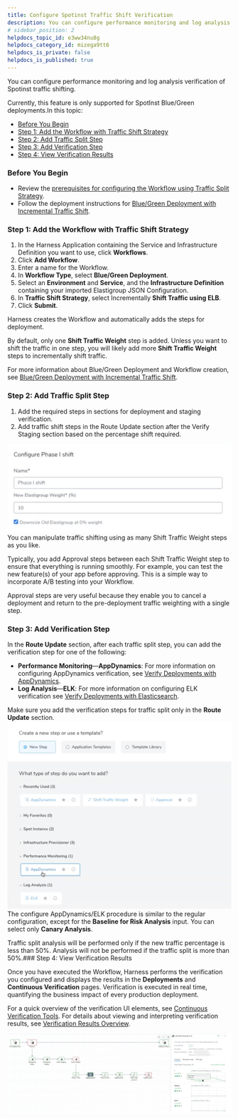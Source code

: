 ```yaml
---
title: Configure Spotinst Traffic Shift Verification
description: You can configure performance monitoring and log analysis verification of Spotinst traffic shifting. Currently, this feature is only supported for SpotInst Blue/Green deployments. In this topic --  Befo…
# sidebar_position: 2
helpdocs_topic_id: e3ww34nu8g
helpdocs_category_id: mizega9tt6
helpdocs_is_private: false
helpdocs_is_published: true
---
```


You can configure performance monitoring and log analysis verification of Spotinst traffic shifting. 

Currently, this feature is only supported for SpotInst Blue/Green deployments.In this topic:

* [Before You Begin](#before_you_begin)
* [Step 1: Add the Workflow with Traffic Shift Strategy](#step_1_add_the_workflow_with_traffic_shift_strategy)
* [Step 2: Add Traffic Split Step](#step_2_add_traffic_split_step)
* [Step 3: Add Verification Step](#step_3_add_verification_step)
* [Step 4: View Verification Results](#step_4_view_verification_results)

### Before You Begin

* Review the [prerequisites for configuring the Workflow using Traffic Split Strategy](/article/bkxhdsur2z-ami-elastigroup#spotinst_prerequisites).
* Follow the deployment instructions for [Blue/Green Deployment with Incremental Traffic Shift](/article/bkxhdsur2z-ami-elastigroup#blue_green_with_incremental_traffic_shift).

### Step 1: Add the Workflow with Traffic Shift Strategy

1. In the Harness Application containing the Service and Infrastructure Definition you want to use, click **Workflows**.
2. Click **Add Workflow**.
3. Enter a name for the Workflow.
4. In **Workflow Type**, select **Blue/Green Deployment**.
5. Select an **Environment** and **Service**, and the **Infrastructure Definition** containing your imported Elastigroup JSON Configuration.
6. In **Traffic Shift Strategy**, select Incrementally **Shift Traffic using ELB**.
7. Click **Submit**.

Harness creates the Workflow and automatically adds the steps for deployment.

By default, only one **Shift Traffic Weight** step is added. Unless you want to shift the traffic in one step, you will likely add more **Shift Traffic Weight** steps to incrementally shift traffic.

For more information about Blue/Green Deployment and Workflow creation, see [Blue/Green Deployment with Incremental Traffic Shift](https://docs.harness.io/article/bkxhdsur2z-ami-elastigroup#blue_green_with_incremental_traffic_shift).

### Step 2: Add Traffic Split Step

1. Add the required steps in sections for deployment and staging verification.
2. Add traffic shift steps in the Route Update section after the Verify Staging section based on the percentage shift required.

![](./static/configure-traffic-split-verification-00.png)You can manipulate traffic shifting using as many Shift Traffic Weight steps as you like.

Typically, you add Approval steps between each Shift Traffic Weight step to ensure that everything is running smoothly. For example, you can test the new feature(s) of your app before approving. This is a simple way to incorporate A/B testing into your Workflow.

Approval steps are very useful because they enable you to cancel a deployment and return to the pre-deployment traffic weighting with a single step.

### Step 3: Add Verification Step

In the **Route Update** section, after each traffic split step, you can add the verification step for one of the following:

* **Performance Monitoring**—**AppDynamics**: For more information on configuring AppDynamics verification, see [Verify Deployments with AppDynamics](https://docs.harness.io/article/ehezyvz163-3-verify-deployments-with-app-dynamics).
* **Log Analysis**—**ELK**: For more information on configuring ELK verification see [Verify Deployments with Elasticsearch](https://docs.harness.io/article/e2eghvcyas-3-verify-deployments-with-elasticsearch).

Make sure you add the verification steps for traffic split only in the **Route Update** section.![](./static/configure-traffic-split-verification-01.png)The configure AppDynamics/ELK procedure is similar to the regular configuration, except for the **Baseline for Risk Analysis** input. You can select only **Canary Analysis**.

Traffic split analysis will be performed only if the new traffic percentage is less than 50%. Analysis will not be performed if the traffic split is more than 50%.### Step 4: View Verification Results

Once you have executed the Workflow, Harness performs the verification you configured and displays the results in the **Deployments** and **Continuous Verification** pages. Verification is executed in real time, quantifying the business impact of every production deployment.

For a quick overview of the verification UI elements, see [Continuous Verification Tools](https://docs.harness.io/article/xldc13iv1y-meet-harness#continuous_verification_tools). For details about viewing and interpreting verification results, see [Verification Results Overview](https://docs.harness.io/article/2la30ysdz7-deployment-verification-results).

![](./static/configure-traffic-split-verification-02.png)